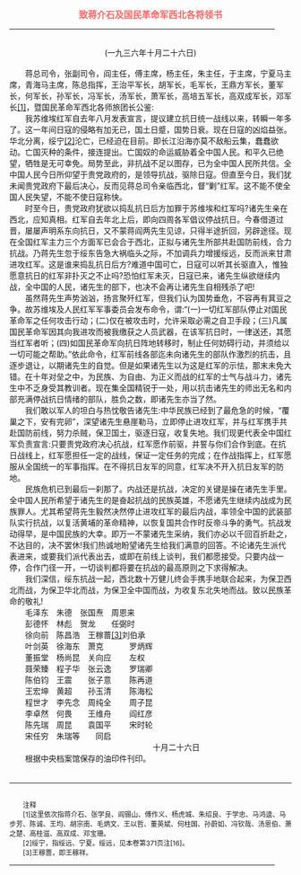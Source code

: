 <center><FONT style="FONT-SIZE: 12pt" COLOR="#FF6666"><B>致蒋介石及国民革命军西北各将领书</B></center></FONT>
<HR color="#EE9B73" size="1" width="94%">
<BR>
<center>(一九三六年十月二十六日)</center>
<BR>
　　蒋总司令，张副司令，阎主任，傅主席，杨主任，朱主任，于主席，宁夏马主席，青海马主席，陈总指挥，王治平军长，胡军长，毛军长，王鼎方军长，董军长，何军长，孙军长，冯军长，汤军长，萧军长，高培五军长，高双成军长，邓军长<a href="#tail">[1]</a>，暨国民革命军西北各师旅团长公鉴:
<BR>
　　我苏维埃红军自去年八月发表宣言，提议建立抗日统一战线以来，转瞬一年多了。这一年间日寇的侵略有加无已，国土日蹙，国势日衰。现在日寇的凶焰益张。华北分离，绥宁<a href="#tail">[2]</a>沦亡，已经迫在目前。即长江沿海亦莫不敌船云集，蠢蠢欲动。亡国灭种的条件，接连提出。亡国奴的命运威胁着全中国人民。和平久已绝望，牺牲是无可幸免。局势至此，非抗战不足以图存，已为全中国人民所共信。全中国人民今日所仰望于贵党政府的，是领导抗战，驱除日寇。但直至今日，我们犹未闻贵党政府下最后决心，反而见蒋总司令亲临西北，督“剿”红军。这不能不使全国人民失望，不能不使日寇称快。
<BR>
　　时至今日，贵党政府犹欲以捣乱抗日后方加罪于苏维埃和红军吗?诸先生亲在西北，应知真相。红军自去年北上后，即向四周各军倡议停战抗日。今春借道过晋，屡屡声明系东向抗日，又不蒙蒋阎两先生见谅，只得半途折回，另辟途径。现在全国红军主力三个方面军已会合于西北，正拟与诸先生所部共赴国防前线，合力抗战。乃蒋先生忽于绥东告急大祸临头之际，不加调兵力增援绥远，反而派来甘肃进攻红军。这是谁来捣乱抗日后方?难道中国可亡，日寇可以听其长驱直入，惟独愿意抗日的红军非扑灭之不止吗?恐怕红军未灭，日寇已来，诸先生纵欲继续内战，全中国的人民，诸先生的部下，也决不会再让诸先生自相残杀了吧!
<BR>
　　虽然蒋先生声势汹汹，扬言聚歼红军，但我们认为国势垂危，不容再有萁豆之争。故苏维埃及人民红军军事委员会发布命令，谓:“(一)一切红军部队停止对国民革命军之任何攻击行动；(二)仅在被攻击时，允许采取必需之自卫手段；(三)凡属国民革命军因其向我进攻而被我缴获之人员武器，在该军抗日时，一律送还，其愿当红军者听；(四)如国民革命军向抗日阵地转移时，制止任何妨碍行动，并须给以一切可能之帮助。”依此命令，红军前线各部迄未向诸先生的部队作激烈的抗击，且逐步退让，以期诸先生的自觉。但是如果诸先生以为这是红军的示怯，那末未免大错。在十年对垒之中，为民族、为自由、为正义而战的红军的士气与战斗力，诸先生中不乏身受其教训者。现在集全国精锐于一处，用以抗击诸先生的师出无名和内部充满停战抗日情绪的部队，胜负之数，即诸先生亦当了然。
<BR>
　　我们敢以军人的坦白与热忱敬告诸先生:中华民族已经到了最危急的时候，“覆巢之下，安有完卵”，深望诸先生悬崖勒马，立即停止进攻红军，并与红军携手共赴国防前线，努力杀贼，保卫国土，驱逐日寇，收复失地。我们现更代表全中国红军负责宣言:只要贵党政府决心抗战，红军愿作前驱，并誓与你们合作到底。在抗日战线上，红军愿担任一定的战线，保证一定任务的完成；在作战指挥上，红军愿服从全国统一的军事指挥。在不得抗日友军的同意，红军决不开入抗日友军的防地。
<BR>
　　民族危机已到最后一刹那了。内战还是抗战，决定的关键是操在诸先生手里。全中国人民所希望于诸先生的是奋起抗战的民族英雄，不愿诸先生继续内战成为民族罪人。尤其希望蒋先生毅然决然停止进攻红军的最后内战，率领全中国的武装部队实行抗战，以复活黄埔的革命精神，以恢复国共合作时反帝斗争的勇气。抗战发动得早，是中国民族的大幸。即万一不蒙诸先生采纳，我们亦必以千回百折赴之，不达目的，决不罢休!我们热诚地盼望诸先生给我们满意的回答。不论诸先生派代表进来，或要我们派代表出去，或即在前线上谈判，我们都愿接受。只要内战一停，合作门径一开，一切谈判都将要在抗战的最高原则之下求得解决。
<BR>
　　我们深信，绥东抗战一起，西北数十万健儿终会手携手地联合起来，为保卫西北而战，为保卫华北而战，为保卫全中国而战，为收复东北失地而战。致以民族革命的敬礼!
<BR>
　　毛泽东　朱德　张国焘　周恩来
<BR>
　　彭德怀　林彪　贺龙　　任弼时
<BR>
　　徐向前　陈昌浩　王稼蔷<a href="#tail">[3]</a>刘伯承
<BR>
　　叶剑英　徐海东　萧克　　　 罗炳辉
<BR>
　　董振堂　杨尚昆　关向应　　 左权
<BR>
　　聂荣臻　程子华　张云逸　　 罗瑞卿
<BR>
　　陈伯钧　王震　　张子意　　 陈再道
<BR>
　　王宏坤　黄超　　孙玉清　　 陈海松
<BR>
　　程世才　李先念　周纯全　　 周子昆
<BR>
　　李卓然　何畏　　王维舟　　 阎红彦
<BR>
　　陈先瑞　周昆　　袁国平　　 宋时轮
<BR>
　　宋任穷　朱瑞等　　同启
<BR>
　　　　　　　　　　　　　　　　　　 十月二十六日
<BR>
　　根据中央档案馆保存的油印件刊印。
<BR>
　　<hr><a name="tail"></a>    <FONT style="FONT-SIZE: 9pt">
<BR>
　　注释
<BR>
　　[1]这里依次指蒋介石、张学良、阎锡山、傅作义、杨虎城、朱绍良、于学忠、马鸿逵、马步芳、陈诚、王均、胡宗南、毛炳文、王以哲、董英斌、何柱国、孙蔚如、冯钦哉、汤恩伯、萧之楚、高桂滋、高双成、邓宝珊。
<BR>
　　[2]绥宁，指绥远、宁夏。绥远，见本卷第371页注[16]。
<BR>
　　[3]王稼蔷，即王稼祥。
<BR>
</FONT>
<HR color="#EE9B73" size="1" width="94%">

